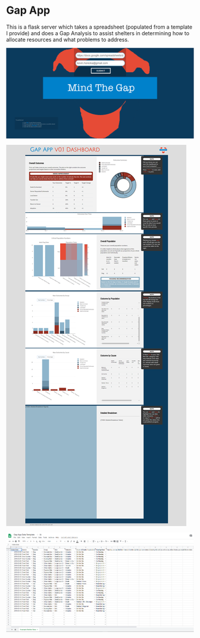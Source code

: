 # Gap App
This is a flask server which takes a spreadsheet (populated from a template I provide) and does a Gap Analysis to assist shelters in determining how to allocate resources and what problems to address.

![](https://github.com/austinpetsalive/gapapp/raw/master/main.png)

![](https://github.com/austinpetsalive/gapapp/raw/master/demo.png)

![](https://github.com/austinpetsalive/gapapp/raw/master/Annotation%202019-03-27%20160820.png)
